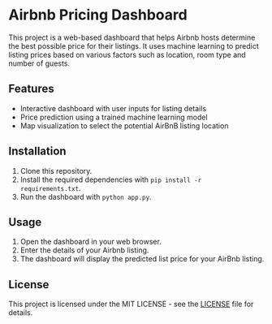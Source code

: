 # Airbnb Pricing Dashboard

This project is a web-based dashboard that helps Airbnb hosts determine the best possible price for their listings. It uses machine learning to predict listing prices based on various factors such as location, room type and number of guests.

## Features

- Interactive dashboard with user inputs for listing details
- Price prediction using a trained machine learning model
- Map visualization to select the potential AirBnB listing location

## Installation

1. Clone this repository.
2. Install the required dependencies with `pip install -r requirements.txt`.
3. Run the dashboard with `python app.py`.

## Usage

1. Open the dashboard in your web browser.
2. Enter the details of your Airbnb listing.
3. The dashboard will display the predicted list price for your AirBnb listing.

## License

This project is licensed under the MIT LICENSE - see the [LICENSE](LICENSE) file for details.
